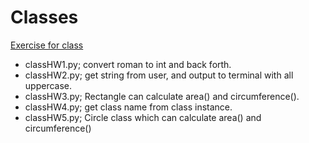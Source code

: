# Classes

[Exercise for class](https://www.w3resource.com/python-exercises/class-exercises/)

* classHW1.py; convert roman to int and back forth.
* classHW2.py; get string from user, and output to terminal with all uppercase.
* classHW3.py; Rectangle can calculate area() and circumference().
* classHW4.py; get class name from class instance.
* classHW5.py; Circle class which can calculate area() and circumference()